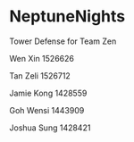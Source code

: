 # NeptuneNights
Tower Defense for Team Zen

Wen Xin 1526626

Tan Zeli 1526712

Jamie Kong 1428559

Goh Wensi 1443909

Joshua Sung 1428421
